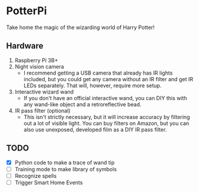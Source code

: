 # PotterPi
Take home the magic of the wizarding world of Harry Potter!  
## Hardware
1. Raspberry Pi 3B+ 
2. Night vision camera 
   - I recommend getting a USB camera that already has IR lights included, but you could get any camera without an IR filter and get IR LEDs separately. 
   That will, however, require more setup.
3. Interactive wizard wand 
   - If you don't have an official interactive wand, you can DIY this with any wand-like object and a retroreflective bead.
4. IR pass filter (optional)
   - This isn't strictly necessary, but it will increase accuracy by filtering out a lot of visible light. You can buy filters on Amazon, but you can also use unexposed, developed film as a DIY IR pass filter.
   
## TODO
- [x] Python code to make a trace of wand tip
- [ ] Training mode to make library of symbols
- [ ] Recognize spells
- [ ] Trigger Smart Home Events
